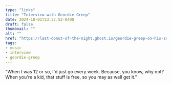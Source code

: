 ```yaml
---
type: "links"
title: "Interview with Geordie Greep"
date: 2024-10-01T23:37:52-0400
draft: false
thumbnail: ""
alt: ""
href: "https://last-donut-of-the-night.ghost.io/geordie-greep-on-his-solo-career-bad-music-videos-and-the-truth-behind-the-black-midi-breakup/"
tags:
- music
- interview
- geordie-greep
---
```


"When I was 12 or so, I'd just go every week. Because, you know, why not? When you're a kid, that stuff is free, so you may as well get it."
